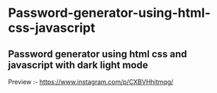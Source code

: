 # Password-generator-using-html-css-javascript
Password generator using html css and javascript with dark light mode 
---
Preview :- https://www.instagram.com/p/CXBVHhitmqg/
